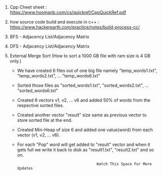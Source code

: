 1. Cpp Cheet sheet : https://www.hoomanb.com/cs/quickref/CppQuickRef.pdf
2. how source code build and execute in c++ : https://www.hackerearth.com/practice/notes/build-process-cc/
3. BFS - Adjacency List/Adjacency Matrix
4. DFS - Adjacency List/Adjacency Matrix
5. External Merge Sort (How to sort a 1000 GB file with ram size is 4 GB only.)
   
   - We have created 6 files out of one big file namely "temp_words1.txt", "temp_words2.txt", ... "temp_words6.txt"
   - Sorted those files as "sorted_words1.txt", "sorted_words2.txt", ... "sorted_words6.txt"
   - Created 6 vectors v1, v2, ... v6 and added 50% of words from the respective sorted files.
   - Created another vector "result" size same as previous vector to store sorted file at the end.
   - Created Min-Heap of size 6 and added one value(word) from each vector (v1, v2, ... v6). 
   - For each "Pop" word will get added to "result" vector and when it gets full we write it back to disk as "result1.txt", "result2.txt"      and so on. 
   

                                                                                     
                                             Watch This Space For More Updates
